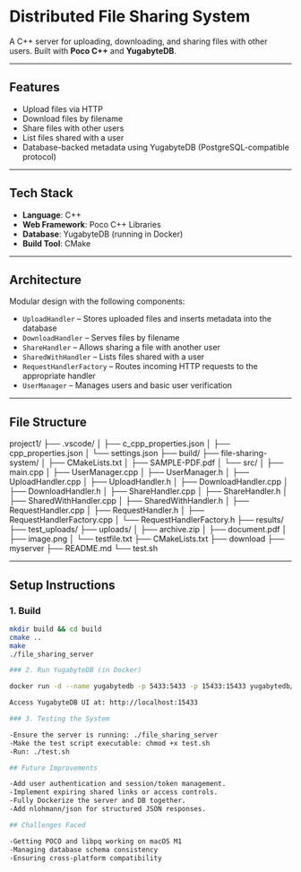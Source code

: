 # Distributed File Sharing System

A C++ server for uploading, downloading, and sharing files with other users. Built with **Poco C++** and **YugabyteDB**.

---

## Features

- Upload files via HTTP  
- Download files by filename  
- Share files with other users  
- List files shared with a user  
- Database-backed metadata using YugabyteDB (PostgreSQL-compatible protocol)

---

## Tech Stack

- **Language**: C++  
- **Web Framework**: Poco C++ Libraries  
- **Database**: YugabyteDB (running in Docker)  
- **Build Tool**: CMake

---

## Architecture

Modular design with the following components:

- `UploadHandler` – Stores uploaded files and inserts metadata into the database  
- `DownloadHandler` – Serves files by filename  
- `ShareHandler` – Allows sharing a file with another user  
- `SharedWithHandler` – Lists files shared with a user  
- `RequestHandlerFactory` – Routes incoming HTTP requests to the appropriate handler  
- `UserManager` – Manages users and basic user verification

---

## File Structure

project1/
├── .vscode/
│   ├── c_cpp_properties.json
│   ├── cpp_properties.json
│   └── settings.json
├── build/
├── file-sharing-system/
│   ├── CMakeLists.txt
│   ├── SAMPLE-PDF.pdf
│   └── src/
│       ├── main.cpp
│       ├── UserManager.cpp
│       ├── UserManager.h
│       ├── UploadHandler.cpp
│       ├── UploadHandler.h
│       ├── DownloadHandler.cpp
│       ├── DownloadHandler.h
│       ├── ShareHandler.cpp
│       ├── ShareHandler.h
│       ├── SharedWithHandler.cpp
│       ├── SharedWithHandler.h
│       ├── RequestHandler.cpp
│       ├── RequestHandler.h
│       ├── RequestHandlerFactory.cpp
│       └── RequestHandlerFactory.h
├── results/
├── test_uploads/
├── uploads/
│   ├── archive.zip
│   ├── document.pdf
│   ├── image.png
│   └── testfile.txt
├── CMakeLists.txt
├── download
├── myserver
├── README.md
└── test.sh


---

## Setup Instructions

### 1. Build

```bash
mkdir build && cd build
cmake ..
make
./file_sharing_server

### 2. Run YugabyteDB (in Docker)

docker run -d --name yugabytedb -p 5433:5433 -p 15433:15433 yugabytedb/yugabyte

Access YugabyteDB UI at: http://localhost:15433

### 3. Testing the System

-Ensure the server is running: ./file_sharing_server
-Make the test script executable: chmod +x test.sh
-Run: ./test.sh

## Future Improvements

-Add user authentication and session/token management.
-Implement expiring shared links or access controls.
-Fully Dockerize the server and DB together.
-Add nlohmann/json for structured JSON responses.

## Challenges Faced

-Getting POCO and libpq working on macOS M1
-Managing database schema consistency
-Ensuring cross-platform compatibility
